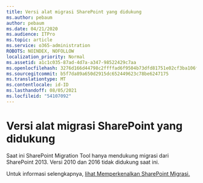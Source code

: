 ```yaml
---
title: Versi alat migrasi SharePoint yang didukung
ms.author: pebaum
author: pebaum
ms.date: 04/21/2020
ms.audience: ITPro
ms.topic: article
ms.service: o365-administration
ROBOTS: NOINDEX, NOFOLLOW
localization_priority: Normal
ms.assetid: a1c1c035-87ad-4d7a-a347-98522429c7aa
ms.openlocfilehash: 3276d166d44798c2ffffad6f9504b73dfd81751e02cf3ba106ff6f89a9fc30b1
ms.sourcegitcommit: b5f7da89a650d2915dc652449623c78be6247175
ms.translationtype: MT
ms.contentlocale: id-ID
ms.lasthandoff: 08/05/2021
ms.locfileid: "54107092"
---
```

# <a name="supported-version-of-the-sharepoint-migration-tool"></a>Versi alat migrasi SharePoint yang didukung



Saat ini SharePoint Migration Tool hanya mendukung migrasi dari SharePoint 2013. Versi 2010 dan 2016 tidak didukung saat ini.
  
Untuk informasi selengkapnya, [lihat Memperkenalkan SharePoint Migrasi.](https://go.microsoft.com/fwlink/?linkid=2044765&amp;clcid=0x409)
  

